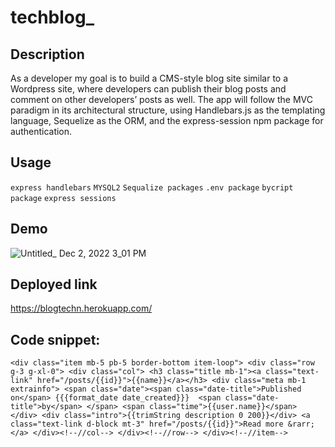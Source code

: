 # techblog_

## Description
 As a developer my goal is to build a CMS-style blog site similar to a Wordpress site, where developers can publish their blog posts and comment on other developers’ posts as well. The app will follow the MVC paradigm in its architectural structure, using Handlebars.js as the templating language, Sequelize as the ORM, and the express-session npm package for authentication.

## Usage 
``express handlebars``
 ``MYSQL2``
``Sequalize packages`` 
``.env package``
``bycript package`` 
``express sessions``

## Demo

![Untitled_ Dec 2, 2022 3_01 PM](https://user-images.githubusercontent.com/112473624/205404642-0c20962c-9c97-416c-a69e-66e1cf4cac5b.gif)

## Deployed link 
https://blogtechn.herokuapp.com/

## Code snippet:
``<div class="item mb-5 pb-5 border-bottom item-loop">
				    <div class="row g-3 g-xl-0">
					    <div class="col">
						    <h3 class="title mb-1"><a class="text-link" href="/posts/{{id}}">{{name}}</a></h3>
						    <div class="meta mb-1 extrainfo">
                  <span class="date"><span class="date-title">Published on</span> {{{format_date date_created}}} 
                  <span class="date-title">by</span>
                  </span>
                  <span class="time">{{user.name}}</span>
                </div>
						    <div class="intro">{{trimString description 0 200}}</div>
						    <a class="text-link d-block mt-3" href="/posts/{{id}}">Read more &rarr;</a>
					    </div><!--//col-->
				    </div><!--//row-->
			    </div><!--//item-->``
          

